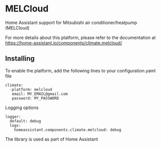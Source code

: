 # MELCloud

Home Assistant support for Mitsubishi air conditioner/heatpump (MELCloud)

For more details about this platform, please refer to the documentation at
https://home-assistant.io/components/climate.melcloud/

## Installing

To enable the platform, add the following lines to your configuration.yaml file
	
	climate:
	  -platform: melcloud
	   email: MY_EMAIL@gmail.com
	   password: MY_PASSWORD


Logging options

	logger:
	  default: debug
	  logs:
	    homeassistant.components.climate.melcloud: debug


The library is used as part of Home Assistant
